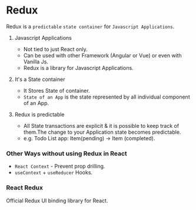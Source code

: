 # Redux

Redux is a `predictable` `state container` for `Javascript Applications`.

1.  Javascript Applications
    -   Not tied to just React only.
    -   Can be used with other Framework (Angular or Vue) or even with Vanilla Js.
    -   Redux is a library for Javascript Applications.

2.  It's a State container
    -   It Stores State of container.
    -   `State of an App` is the state represented by all individual component of an App.

3.  Redux is predictable
    -   All State transactions are explicit & it is possible to keep track of them.The change to your Application state becomes predictable.
    -   e.g. Todo List app: Item(pending) -> Item (completed).

### Other Ways without using Redux in React

-   `React Context` - Prevent prop drilling.
-   `useContext` + `useReducer` Hooks.

### React Redux 

Official Redux UI binding library for React.